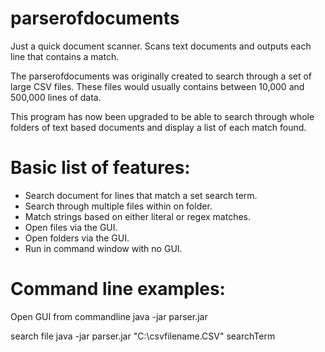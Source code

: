 parserofdocuments
=================

Just a quick document scanner. Scans text documents and outputs each line that contains a match.

The parserofdocuments was originally created to search through a set of large CSV files. 
These files would usually contains between 10,000 and 500,000 lines of data.

This program has now been upgraded to be able to search through whole folders of text based documents and
display a list of each match found.

Basic list of features:
=====================
* Search document for lines that match a set search term.
* Search through multiple files within on folder.
* Match strings based on either literal or regex matches.
* Open files via the GUI.
* Open folders via the GUI.
* Run in command window with no GUI.


Command line examples:
====================
Open GUI from commandline
    java -jar parser.jar
    
search file
    java -jar parser.jar "C:\csvfilename.CSV" searchTerm
    
